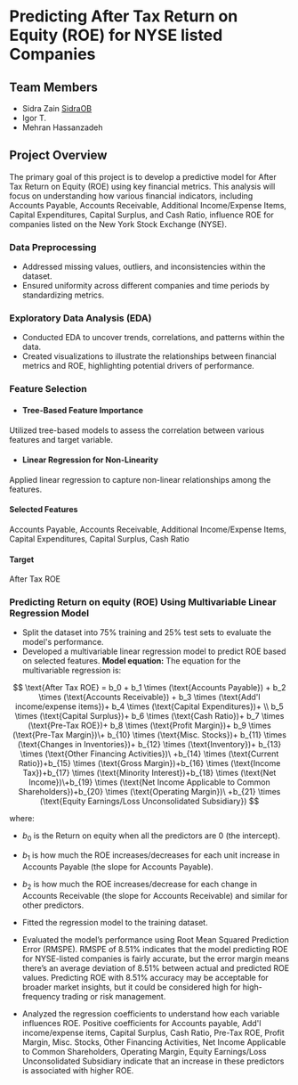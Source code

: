 # Predicting After Tax Return on Equity (ROE) for NYSE listed Companies 

## Team Members

- Sidra Zain [SidraOB](https://github.com/SidraOB)
- Igor T.
- Mehran Hassanzadeh

## Project Overview

The primary goal of this project is to develop a predictive model for After Tax Return on Equity (ROE) using key financial metrics. This analysis will focus on understanding how various financial indicators, including Accounts Payable, Accounts Receivable, Additional Income/Expense Items, Capital Expenditures, Capital Surplus, and Cash Ratio, influence ROE for companies listed on the New York Stock Exchange (NYSE).

### Data Preprocessing

- Addressed missing values, outliers, and inconsistencies within the dataset.
- Ensured uniformity across different companies and time periods by standardizing metrics.

### Exploratory Data Analysis (EDA)

- Conducted EDA to uncover trends, correlations, and patterns within the data.
- Created visualizations to illustrate the relationships between financial metrics and ROE, highlighting potential drivers of performance.

### Feature Selection

- #### Tree-Based Feature Importance
Utilized tree-based models to assess the correlation between various features and target variable.
- #### Linear Regression for Non-Linearity
Applied linear regression to capture non-linear relationships among the features.

#### Selected Features 

Accounts Payable, Accounts Receivable, Additional Income/Expense Items, Capital Expenditures, Capital Surplus, Cash Ratio

#### Target
After Tax ROE

### Predicting Return on equity (ROE) Using Multivariable Linear Regression Model

- Split the dataset into 75% training and 25% test sets to evaluate the model's performance.
- Developed a multivariable linear regression model to predict ROE based on selected features.
**Model equation:** The equation for the multivariable regression is:

$$
\text{After Tax ROE} = b_0 + b_1 \times (\text{Accounts Payable}) + b_2 \times (\text{Accounts Receivable}) + b_3 \times (\text{Add'l income/expense items})+ b_4 \times (\text{Capital Expenditures})+ \\ 
b_5 \times (\text{Capital Surplus})+ b_6 \times (\text{Cash Ratio})+ b_7 \times (\text{Pre-Tax ROE})+ b_8 \times (\text{Profit Margin})+ b_9 \times (\text{Pre-Tax Margin})\+ b_{10} \times (\text{Misc. Stocks})+ b_{11} \times (\text{Changes in Inventories})+ b_{12} \times (\text{Inventory})+ b_{13} \times (\text{Other Financing Activities})\ +b_{14} \times (\text{Current Ratio})+b_{15} \times (\text{Gross Margin})+b_{16} \times (\text{Income Tax})+b_{17} \times (\text{Minority Interest})+b_{18} \times (\text{Net Income})\+b_{19} \times (\text{Net Income Applicable to Common Shareholders})+b_{20} \times (\text{Operating Margin})\ +b_{21} \times (\text{Equity Earnings/Loss Unconsolidated Subsidiary})
$$

where:

- $b_0$ is the Return on equity when all the predictors are 0 (the intercept).
- $b_1$ is how much the ROE increases/decreases for each unit increase in Accounts Payable (the slope for Accounts Payable).
- $b_2$ is how much the ROE increases/decrease for each change in Accounts Receivable (the slope for Accounts Receivable) and similar for other predictors.

- Fitted the regression model to the training dataset.

- Evaluated the model’s performance using Root Mean Squared Prediction Error (RMSPE). RMSPE of 8.51% indicates that the model predicting ROE for NYSE-listed companies is fairly accurate, but the error margin means there’s an average deviation of 8.51% between actual and predicted ROE values. Predicting ROE with 8.51% accuracy may be acceptable for broader market insights, but it could be considered high for high-frequency trading or risk management.

- Analyzed the regression coefficients to understand how each variable influences ROE. Positive coefficients for Accounts payable, Add'l income/expense items, Capital Surplus, Cash Ratio, Pre-Tax ROE, Profit Margin, Misc. Stocks, Other Financing Activities, Net Income Applicable to Common Shareholders, Operating Margin, Equity Earnings/Loss Unconsolidated Subsidiary indicate that an increase in these predictors is associated with higher ROE.
